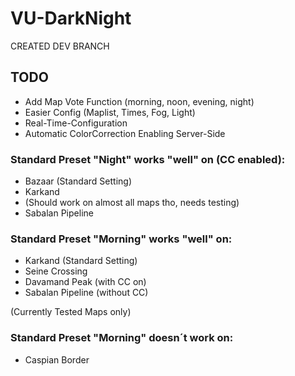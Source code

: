 # VU-DarkNight

CREATED DEV BRANCH

## TODO
- Add Map Vote Function (morning, noon, evening, night)
- Easier Config (Maplist, Times, Fog, Light)
- Real-Time-Configuration
- Automatic ColorCorrection Enabling Server-Side


### Standard Preset "Night" works "well" on (CC enabled):

- Bazaar (Standard Setting)
- Karkand
- (Should work on almost all maps tho, needs testing)
- Sabalan Pipeline

### Standard Preset "Morning" works "well" on:

- Karkand (Standard Setting)
- Seine Crossing 
- Davamand Peak (with CC on)
- Sabalan Pipeline (without CC)


(Currently Tested Maps only)


### Standard Preset "Morning" doesn´t work on:

- Caspian Border
